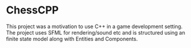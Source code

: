 # ChessCPP

This project was a motivation to use C++ in a game development setting. The project uses SFML for rendering/sound etc and is structured using an finite state model along with Entities and Components.
